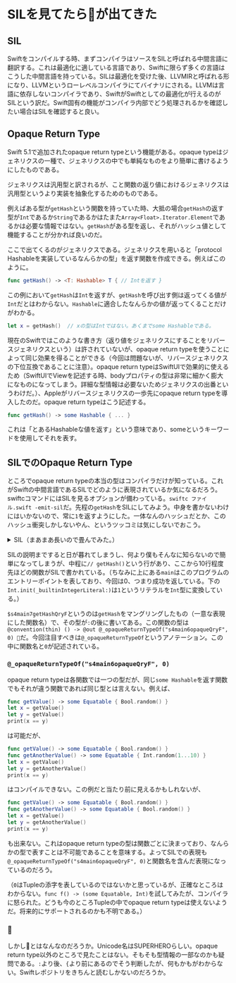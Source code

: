 # SILを見てたら🦸が出てきた

## SIL

Swiftをコンパイルする時、まずコンパイラはソースをSILと呼ばれる中間言語に翻訳する。これは最適化に適している言語であり、Swiftに限らず多くの言語はこうした中間言語を持っている。SILは最適化を受けた後、LLVMIRと呼ばれる形になり、LLVMというローレベルコンパイラにてバイナリにされる。LLVMは言語に依存しないコンパイラであり、SwiftがSwiftとしての最適化が行えるのがSILという訳だ。Swift固有の機能がコンパイラ内部でどう処理されるかを確認したい場合はSILを確認すると良い。

## Opaque Return Type

Swift 5.1で追加されたopaque return typeという機能がある。opaque typeはジェネリクスの一種で、ジェネリクスの中でも単純なものをより簡単に書けるようにしたものである。

ジェネリクスは汎用型と訳されるが、こと関数の返り値におけるジェネリクスは汎用型というより実装を抽象化するためのものである。

例えばある型が`getHash`という関数を持っていた時、大抵の場合`getHash`の返す型が`Int`であるか`String`であるかはたまた`Array<Float>.Iterator.Element`であるかは必要な情報ではない。`getHash`がある型を返し、それがハッシュ値として機能することが分かれば良いのだ。

ここで出てくるのがジェネリクスである。ジェネリクスを用いると「protocol Hashableを実装しているなんらかの型」を返す関数を作成できる。例えばこのように。

```swift
func getHash() -> <T: Hashable> T { // Intを返す }
```

この例において`getHash`は`Int`を返すが、`getHash`を呼び出す側は返ってくる値が`Int`だとはわからない。`Hashable`に適合したなんらかの値が返ってくることだけがわかる。

```swift
let x = getHash()  // xの型はIntではない。あくまでsome Hashableである。
```

現在のSwiftではこのような書き方（返り値をジェネリクスにすることをリバースジェネリクスという）は許されていないが、opaque return typeを使うことによって同じ効果を得ることができる（今回は問題ないが、リバースジェネリクスの下位互換であることに注意）。opaque return typeはSwiftUIで効果的に使えるため（SwiftUIでViewを記述する時、bodyプロパティの型は非常に細かく膨大になものになってしまう。詳細な型情報は必要ないためジェネリクスの出番というわけだ。）、Appleがリバースジェネリクスの一歩先にopaque return typeを導入したのだ。opaque return typeはこう記述する。

```swift
func getHash() -> some Hashable { ... }
```

これは「とあるHashableな値を返す」という意味であり、someというキーワードを使用してそれを表す。

## SILでのOpaque Return Type

ところでopaque return typeの本当の型はコンパイラだけが知っている。これがSwiftの中間言語であるSILでどのように表現されているか気になるだろう。swiftcコマンドにはSILを見るオプションが備わっている。`swiftc ファイル.swift -emit-sil`だ。先程の`getHash`をSILにしてみよう。中身を書かないわけにはいかないので、常に`1`を返すようにした。一体なんのハッシュだとか、このハッシュ衝突しかしないやん、というツッコミは気にしないでおこう。

<details><summary>SIL（まあまあ長いので畳んでみた。）</summary>

（わかりやすいようにSwiftのシンタックスハイライトを適用している。）

```swift
swiftsil_stage canonical

import Builtin
import Swift
import SwiftShims

func getHash() -> some Hashable


// main
sil @main : $@convention(c) (Int32, UnsafeMutablePointer<Optional<UnsafeMutablePointer<Int8>>>) -> Int32 {
bb0(%0 : $Int32, %1 : $UnsafeMutablePointer<Optional<UnsafeMutablePointer<Int8>>>):
  %2 = integer_literal $Builtin.Int32, 0          // user: %3
  %3 = struct $Int32 (%2 : $Builtin.Int32)        // user: %4
  return %3 : $Int32                              // id: %4
} // end sil function 'main'

// getHash()
sil hidden @$s4main7getHashQryF : $@convention(thin) () -> @out @_opaqueReturnTypeOf("$s4main7getHashQryF", 0) 🦸 {
// %0                                             // user: %3
bb0(%0 : $*Int):
  %1 = integer_literal $Builtin.Int64, 1          // user: %2
  %2 = struct $Int (%1 : $Builtin.Int64)          // user: %3
  store %2 to %0 : $*Int                          // id: %3
  %4 = tuple ()                                   // user: %5
  return %4 : $()                                 // id: %5
} // end sil function '$s4main7getHashQryF'

// Int.init(_builtinIntegerLiteral:)
sil public_external [transparent] [serialized] @$sSi22_builtinIntegerLiteralSiBI_tcfC : $@convention(method) (Builtin.IntLiteral, @thin Int.Type) -> Int {
// %0                                             // user: %2
bb0(%0 : $Builtin.IntLiteral, %1 : $@thin Int.Type):
  %2 = builtin "s_to_s_checked_trunc_IntLiteral_Int64"(%0 : $Builtin.IntLiteral) : $(Builtin.Int64, Builtin.Int1) // user: %3
  %3 = tuple_extract %2 : $(Builtin.Int64, Builtin.Int1), 0 // user: %4
  %4 = struct $Int (%3 : $Builtin.Int64)          // user: %5
  return %4 : $Int                                // id: %5
} // end sil function '$sSi22_builtinIntegerLiteralSiBI_tcfC'
```

</details>

SILの説明まですると日が暮れてしまうし、何より僕もそんなに知らないので簡単になってしまうが、中程に`// getHash()`という行があり、ここから10行程度先ほどの関数がSILで書かれている。（ちなみに上にある`main`はこのプログラムのエントリーポイントを表しており、今回は0、つまり成功を返している。下の`Int.init(_builtinIntegerLiteral:)`は`1`というリテラルを`Int`型に変換している。）

`$s4main7getHashQryF`というのは`getHash`をマングリングしたもの（一意な表現にした関数名）で、その型が`:`の後に書いてある。この関数の型は`@convention(thin) () -> @out @_opaqueReturnTypeOf("s4main6opaqueQryF", 0) 🦸`だ。今回注目すべきは`@_opaqueReturnTypeOf`というアノテーション。この中に関数名と`0`が記述されている。

### `@_opaqueReturnTypeOf("s4main6opaqueQryF", 0)`

opaque return typeは各関数では一つの型だが、同じ`some Hashable`を返す関数でもそれが違う関数であれば同じ型とは言えない。例えば、

```swift
func getValue() -> some Equatable { Bool.random() }
let x = getValue()
let y = getValue()
print(x == y)
```

は可能だが、

```swift
func getValue() -> some Equatable { Bool.random() }
func getAnotherValue() -> some Equatable { Int.random(1...10) }
let x = getValue()
let y = getAnotherValue()
print(x == y)
```

はコンパイルできない。この例だと当たり前に見えるかもしれないが、

```swift
func getValue() -> some Equatable { Bool.random() }
func getAnotherValue() -> some Equatable { Bool.random() }
let x = getValue()
let y = getAnotherValue()
print(x == y)
```

も出来ない。これはopaque return typeの型は関数ごとに決まっており、なんらかの型で表すことは不可能であることを意味する。よってSILでの表現も`@_opaqueReturnTypeOf("s4main6opaqueQryF", 0)`と関数名を含んだ表現になっているのだろう。

（`0`はTupleの添字を表しているのではないかと思っているが、正確なところはわからない。`func f() -> (some Equatable, Int)`を試してみたが、コンパイラに怒られた。どうも今のところTupleの中でopaque return typeは使えないようだ。将来的にサポートされるのかも不明である。）

### 🦸 

しかし🦸とはなんなのだろうか。Unicode名はSUPERHEROらしい。opaque return type以外のところで見たことはない。そもそも型情報の一部なのかも疑問である。`:`より後、`{`より前にあるのでそう判断したが、何もかもがわからない。Swiftレポジトリをきちんと読むしかないのだろうか。